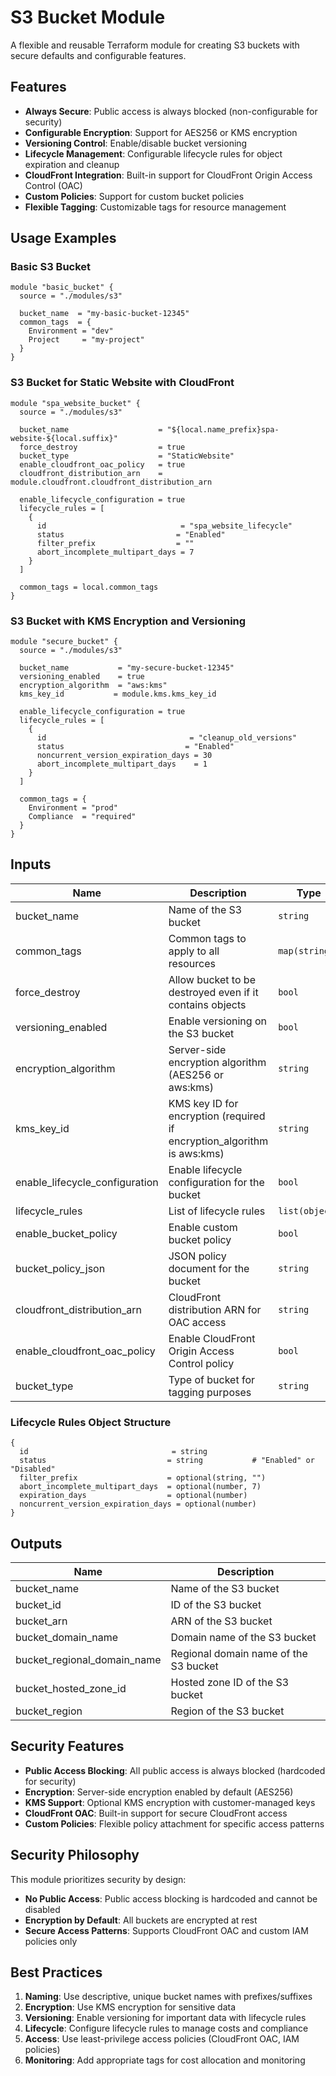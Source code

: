 # S3 Bucket Module

A flexible and reusable Terraform module for creating S3 buckets with secure defaults and configurable features.

## Features

- **Always Secure**: Public access is always blocked (non-configurable for security)
- **Configurable Encryption**: Support for AES256 or KMS encryption
- **Versioning Control**: Enable/disable bucket versioning
- **Lifecycle Management**: Configurable lifecycle rules for object expiration and cleanup
- **CloudFront Integration**: Built-in support for CloudFront Origin Access Control (OAC)
- **Custom Policies**: Support for custom bucket policies
- **Flexible Tagging**: Customizable tags for resource management

## Usage Examples

### Basic S3 Bucket
```hcl
module "basic_bucket" {
  source = "./modules/s3"

  bucket_name  = "my-basic-bucket-12345"
  common_tags  = {
    Environment = "dev"
    Project     = "my-project"
  }
}
```

### S3 Bucket for Static Website with CloudFront
```hcl
module "spa_website_bucket" {
  source = "./modules/s3"

  bucket_name                    = "${local.name_prefix}spa-website-${local.suffix}"
  force_destroy                  = true
  bucket_type                    = "StaticWebsite"
  enable_cloudfront_oac_policy   = true
  cloudfront_distribution_arn    = module.cloudfront.cloudfront_distribution_arn
  
  enable_lifecycle_configuration = true
  lifecycle_rules = [
    {
      id                              = "spa_website_lifecycle"
      status                         = "Enabled"
      filter_prefix                  = ""
      abort_incomplete_multipart_days = 7
    }
  ]

  common_tags = local.common_tags
}
```

### S3 Bucket with KMS Encryption and Versioning
```hcl
module "secure_bucket" {
  source = "./modules/s3"

  bucket_name           = "my-secure-bucket-12345"
  versioning_enabled    = true
  encryption_algorithm  = "aws:kms"
  kms_key_id           = module.kms.kms_key_id
  
  enable_lifecycle_configuration = true
  lifecycle_rules = [
    {
      id                                = "cleanup_old_versions"
      status                           = "Enabled"
      noncurrent_version_expiration_days = 30
      abort_incomplete_multipart_days    = 1
    }
  ]

  common_tags = {
    Environment = "prod"
    Compliance  = "required"
  }
}
```

## Inputs

| Name | Description | Type | Default | Required |
|------|-------------|------|---------|:--------:|
| bucket_name | Name of the S3 bucket | `string` | n/a | yes |
| common_tags | Common tags to apply to all resources | `map(string)` | `{}` | no |
| force_destroy | Allow bucket to be destroyed even if it contains objects | `bool` | `false` | no |
| versioning_enabled | Enable versioning on the S3 bucket | `bool` | `false` | no |
| encryption_algorithm | Server-side encryption algorithm (AES256 or aws:kms) | `string` | `"AES256"` | no |
| kms_key_id | KMS key ID for encryption (required if encryption_algorithm is aws:kms) | `string` | `null` | no |
| enable_lifecycle_configuration | Enable lifecycle configuration for the bucket | `bool` | `false` | no |
| lifecycle_rules | List of lifecycle rules | `list(object)` | `[]` | no |
| enable_bucket_policy | Enable custom bucket policy | `bool` | `false` | no |
| bucket_policy_json | JSON policy document for the bucket | `string` | `null` | no |
| cloudfront_distribution_arn | CloudFront distribution ARN for OAC access | `string` | `null` | no |
| enable_cloudfront_oac_policy | Enable CloudFront Origin Access Control policy | `bool` | `false` | no |
| bucket_type | Type of bucket for tagging purposes | `string` | `"General"` | no |

### Lifecycle Rules Object Structure
```hcl
{
  id                                = string
  status                           = string           # "Enabled" or "Disabled"
  filter_prefix                    = optional(string, "")
  abort_incomplete_multipart_days  = optional(number, 7)
  expiration_days                  = optional(number)
  noncurrent_version_expiration_days = optional(number)
}
```

## Outputs

| Name | Description |
|------|-------------|
| bucket_name | Name of the S3 bucket |
| bucket_id | ID of the S3 bucket |
| bucket_arn | ARN of the S3 bucket |
| bucket_domain_name | Domain name of the S3 bucket |
| bucket_regional_domain_name | Regional domain name of the S3 bucket |
| bucket_hosted_zone_id | Hosted zone ID of the S3 bucket |
| bucket_region | Region of the S3 bucket |

## Security Features

- **Public Access Blocking**: All public access is always blocked (hardcoded for security)
- **Encryption**: Server-side encryption enabled by default (AES256)
- **KMS Support**: Optional KMS encryption with customer-managed keys
- **CloudFront OAC**: Built-in support for secure CloudFront access
- **Custom Policies**: Flexible policy attachment for specific access patterns

## Security Philosophy

This module prioritizes security by design:

- **No Public Access**: Public access blocking is hardcoded and cannot be disabled
- **Encryption by Default**: All buckets are encrypted at rest
- **Secure Access Patterns**: Supports CloudFront OAC and custom IAM policies only

## Best Practices

1. **Naming**: Use descriptive, unique bucket names with prefixes/suffixes
2. **Encryption**: Use KMS encryption for sensitive data
3. **Versioning**: Enable versioning for important data with lifecycle rules
4. **Lifecycle**: Configure lifecycle rules to manage costs and compliance
5. **Access**: Use least-privilege access policies (CloudFront OAC, IAM policies)
6. **Monitoring**: Add appropriate tags for cost allocation and monitoring
